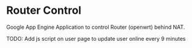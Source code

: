 # Router Control

Google App Engine Application to control Router (openwrt) behind NAT.

TODO: Add js script on user page to update user online every 9 minutes

